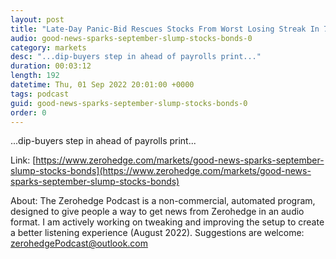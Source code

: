 ```yaml
---
layout: post
title: "Late-Day Panic-Bid Rescues Stocks From Worst Losing Streak In 7 Months"
audio: good-news-sparks-september-slump-stocks-bonds-0
category: markets
desc: "...dip-buyers step in ahead of payrolls print..."
duration: 00:03:12
length: 192
datetime: Thu, 01 Sep 2022 20:01:00 +0000
tags: podcast
guid: good-news-sparks-september-slump-stocks-bonds-0
order: 0
---
```

...dip-buyers step in ahead of payrolls print...

Link: [https://www.zerohedge.com/markets/good-news-sparks-september-slump-stocks-bonds](https://www.zerohedge.com/markets/good-news-sparks-september-slump-stocks-bonds)

About: The Zerohedge Podcast is a non-commercial, automated program, designed to give people a way to get news from Zerohedge in an audio format.  I am actively working on tweaking and improving the setup to create a better listening experience (August 2022).  Suggestions are welcome: [zerohedgePodcast@outlook.com](mailto:zerohedgePodcast@outlook.com)
